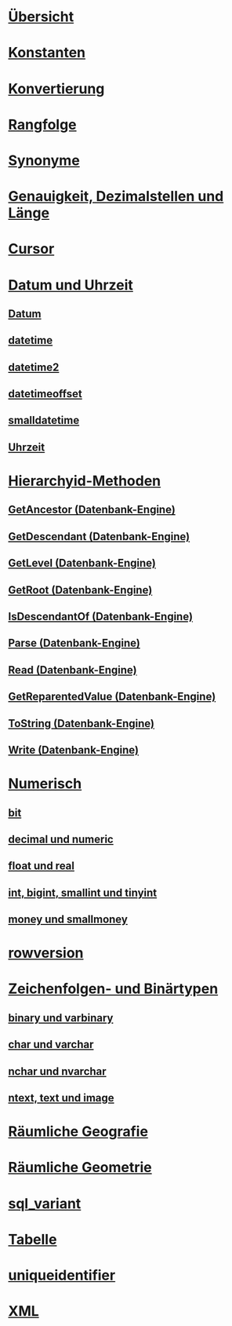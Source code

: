 # [Übersicht](data-types-transact-sql.md)  
# [Konstanten](constants-transact-sql.md)  
# [Konvertierung](data-type-conversion-database-engine.md)  
# [Rangfolge](data-type-precedence-transact-sql.md)  
# [Synonyme](data-type-synonyms-transact-sql.md)  
# [Genauigkeit, Dezimalstellen und Länge](precision-scale-and-length-transact-sql.md)    
# [Cursor](cursor-transact-sql.md)  
# [Datum und Uhrzeit](date-and-time-types.md)  
## [Datum](date-transact-sql.md)  
## [datetime](datetime-transact-sql.md)  
## [datetime2](datetime2-transact-sql.md)  
## [datetimeoffset](datetimeoffset-transact-sql.md)  
## [smalldatetime](smalldatetime-transact-sql.md)  
## [Uhrzeit](time-transact-sql.md)  

# [Hierarchyid-Methoden](hierarchyid-data-type-method-reference.md)  
## [GetAncestor (Datenbank-Engine)](getancestor-database-engine.md)  
## [GetDescendant (Datenbank-Engine)](getdescendant-database-engine.md)  
## [GetLevel (Datenbank-Engine)](getlevel-database-engine.md)  
## [GetRoot (Datenbank-Engine)](getroot-database-engine.md)  
## [IsDescendantOf (Datenbank-Engine)](isdescendantof-database-engine.md)  
## [Parse (Datenbank-Engine)](parse-database-engine.md)  
## [Read (Datenbank-Engine)](read-database-engine.md)  
## [GetReparentedValue (Datenbank-Engine)](getreparentedvalue-database-engine.md)  
## [ToString (Datenbank-Engine)](tostring-database-engine.md)  
## [Write (Datenbank-Engine)](write-database-engine.md)  

# [Numerisch](numeric-types.md)  
## [bit](bit-transact-sql.md)
## [decimal und numeric](decimal-and-numeric-transact-sql.md)  
## [float und real](float-and-real-transact-sql.md)  
## [int, bigint, smallint und tinyint](int-bigint-smallint-and-tinyint-transact-sql.md)  
## [money und smallmoney](money-and-smallmoney-transact-sql.md)  

# [rowversion](rowversion-transact-sql.md)  

# [Zeichenfolgen- und Binärtypen](string-and-binary-types.md)  
## [binary und varbinary](binary-and-varbinary-transact-sql.md)  
## [char und varchar](char-and-varchar-transact-sql.md)  
## [nchar und nvarchar](nchar-and-nvarchar-transact-sql.md)  
## [ntext, text und image](ntext-text-and-image-transact-sql.md)  

# [Räumliche Geografie](../../t-sql/spatial-geography/spatial-types-geography.md)
# [Räumliche Geometrie](../../t-sql/spatial-geometry/spatial-types-geometry-transact-sql.md)

# [sql_variant](sql-variant-transact-sql.md)  

# [Tabelle](table-transact-sql.md)  

# [uniqueidentifier](uniqueidentifier-transact-sql.md)  

# [XML](../../t-sql/xml/xml-transact-sql.md)
